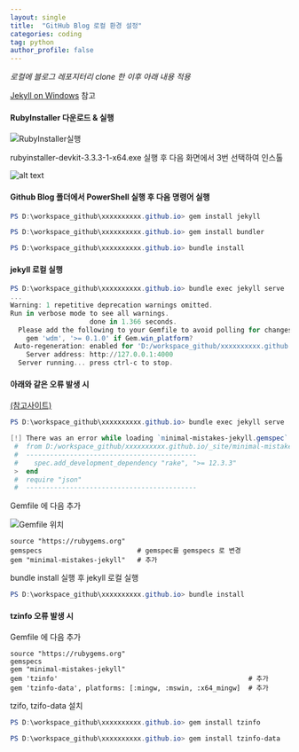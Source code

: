 ```yaml
---
layout: single
title:  "GitHub Blog 로컬 환경 설정"
categories: coding
tag: python 
author_profile: false
---
```


*로컬에 블로그 레포지터리 clone 한 이후 아래 내용 적용*

[Jekyll on Windows](https://jekyllrb.com/docs/installation/windows/) 참고

#### RubyInstaller 다운로드 & 실행

![RubyInstaller실행](/images/2024-06-24-GitHub%20Blog%20로컬%20환경%20설정/image.png)

rubyinstaller-devkit-3.3.3-1-x64.exe 실행 후 다음 화면에서 3번 선택하여 인스톨

![alt text](/images/2024-06-24-GitHub%20Blog%20로컬%20환경%20설정/image-1.png)

#### Github Blog 폴더에서 PowerShell 실행 후 다음 명령어 실행

```powershell
PS D:\workspace_github\xxxxxxxxxx.github.io> gem install jekyll

PS D:\workspace_github\xxxxxxxxxx.github.io> gem install bundler

PS D:\workspace_github\xxxxxxxxxx.github.io> bundle install

```

#### jekyll 로컬 실행

```powershell
PS D:\workspace_github\xxxxxxxxxx.github.io> bundle exec jekyll serve
...
Warning: 1 repetitive deprecation warnings omitted.
Run in verbose mode to see all warnings.
                    done in 1.366 seconds.
  Please add the following to your Gemfile to avoid polling for changes:
    gem 'wdm', '>= 0.1.0' if Gem.win_platform?
 Auto-regeneration: enabled for 'D:/workspace_github/xxxxxxxxxx.github.io'
    Server address: http://127.0.0.1:4000
  Server running... press ctrl-c to stop.
```

#### 아래와 같은 오류 발생 시 
[(참고사이트)](https://www.inflearn.com/questions/1273121/bundle-exec-jekyll-serve-%EC%9E%AC%EC%8B%A4%ED%96%89%EC%8B%9C-%EC%98%A4%EB%A5%98%EA%B0%80-%EB%B0%9C%EC%83%9D%ED%95%A9%EB%8B%88%EB%8B%A4?commentId=341719)
```powershell
PS D:\workspace_github\xxxxxxxxxx.github.io> bundle exec jekyll serve

[!] There was an error while loading `minimal-mistakes-jekyll.gemspec`: No such file or directory @ rb_sysopen - package.json. Bundler cannot continue.
 #  from D:/workspace_github/xxxxxxxxxx.github.io/_site/minimal-mistakes-jekyll.gemspec:3
 #  -------------------------------------------
 #    spec.add_development_dependency "rake", ">= 12.3.3"
 >  end
 #  require "json"
 #  -------------------------------------------

```

Gemfile 에 다음 추가

![Gemfile 위치](/images/2024-06-24-GitHub%20Blog%20로컬%20환경%20설정/image-2.png)


```
source "https://rubygems.org"
gemspecs                        # gemspec를 gemspecs 로 변경
gem "minimal-mistakes-jekyll"   # 추가
```

bundle install 실행 후 jekyll 로컬 실행
```powershell
PS D:\workspace_github\xxxxxxxxxx.github.io> bundle install
```

#### tzinfo 오류 발생 시

Gemfile 에 다음 추가

```
source "https://rubygems.org"
gemspecs                        
gem "minimal-mistakes-jekyll"   
gem 'tzinfo'                                                # 추가
gem 'tzinfo-data', platforms: [:mingw, :mswin, :x64_mingw]  # 추가
```

tzifo, tzifo-data 설치

```powershell
PS D:\workspace_github\xxxxxxxxxx.github.io> gem install tzinfo

PS D:\workspace_github\xxxxxxxxxx.github.io> gem install tzinfo-data
```
